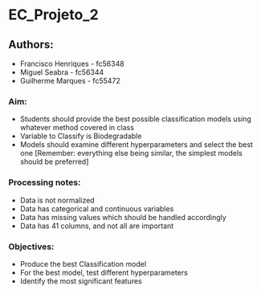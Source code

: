 # EC_Projeto_2

## Authors:
  - Francisco Henriques - fc56348
  - Miguel Seabra - fc56344
  - Guilherme Marques - fc55472


### Aim:
  - Students should provide the best possible classification models using whatever method covered in class
  - Variable to Classify is Biodegradable
  - Models should examine different hyperparameters and select the best one [Remember: everything else being similar, the simplest models should be preferred]

### Processing notes:
  - Data is not normalized
  - Data has categorical and continuous variables
  - Data has missing values which should be handled accordingly
  - Data has 41 columns, and not all are important

### Objectives:
  - Produce the best Classification model
  - For the best model, test different hyperparameters
  - Identify the most significant features
